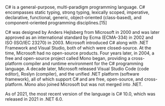 C# is a general-purpose, multi-paradigm programming language. C# encompasses static typing, strong typing, lexically scoped, imperative, declarative, functional, generic, object-oriented (class-based), and component-oriented programming disciplines.[15]

C# was designed by Anders Hejlsberg from Microsoft in 2000 and was later approved as an international standard by Ecma (ECMA-334) in 2002 and ISO (ISO/IEC 23270) in 2003. Microsoft introduced C# along with .NET Framework and Visual Studio, both of which were closed-source. At the time, Microsoft had no open-source products. Four years later, in 2004, a free and open-source project called Mono began, providing a cross-platform compiler and runtime environment for the C# programming language. A decade later, Microsoft released Visual Studio Code (code editor), Roslyn (compiler), and the unified .NET platform (software framework), all of which support C# and are free, open-source, and cross-platform. Mono also joined Microsoft but was not merged into .NET.

As of 2021, the most recent version of the language is C# 10.0, which was released in 2021 in .NET 6.0.